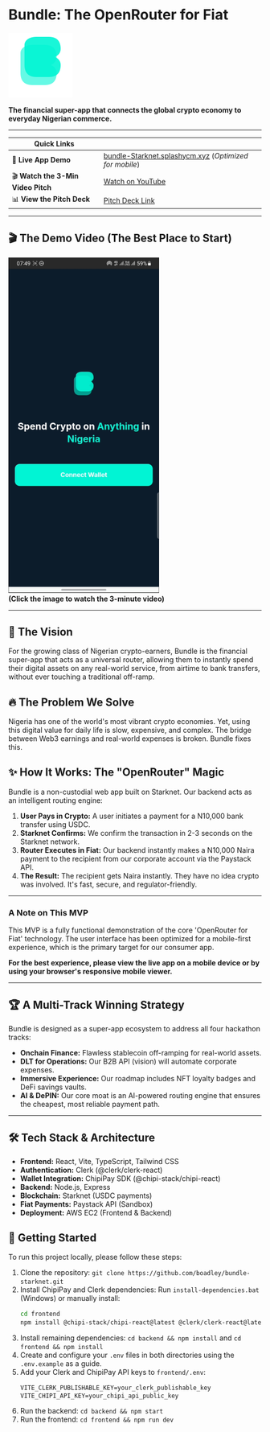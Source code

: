 # Bundle: The OpenRouter for Fiat

![Bundle Logo](https://github.com/boadley/bundle-Starknet/blob/main/media/bundle_logo_128_128.png)

**The financial super-app that connects the global crypto economy to everyday Nigerian commerce.**

---

| **Quick Links** | |
|---|---|
| 🚀 **Live App Demo** | [bundle-Starknet.splashycm.xyz](https://bundle-Starknet.splashycm.xyz) (_Optimized for mobile_) |
| 🎬 **Watch the 3-Min Video Pitch** | [Watch on YouTube](https://youtube.com/shorts/BySNTIsQe4Y?feature=share) |
| 📊 **View the Pitch Deck** | [Pitch Deck Link](https://the-future-is-bundled-ap-ppk4lx9.gamma.site/) |

---

## 🎬 The Demo Video (The Best Place to Start)

<a href="https://youtube.com/shorts/BySNTIsQe4Y?feature=share"><img src="https://github.com/boadley/bundle-Starknet/blob/main/media/bundle_video_thumbnail.jpg" alt="Bundle Demo Video Screenshot" width="300"></a>
<br>
**(Click the image to watch the 3-minute video)**

---

## 🎯 The Vision

For the growing class of Nigerian crypto-earners, Bundle is the financial super-app that acts as a universal router, allowing them to instantly spend their digital assets on any real-world service, from airtime to bank transfers, without ever touching a traditional off-ramp.

## 🔥 The Problem We Solve

Nigeria has one of the world's most vibrant crypto economies. Yet, using this digital value for daily life is slow, expensive, and complex. The bridge between Web3 earnings and real-world expenses is broken. Bundle fixes this.

## ✨ How It Works: The "OpenRouter" Magic

Bundle is a non-custodial web app built on Starknet. Our backend acts as an intelligent routing engine:
1.  **User Pays in Crypto:** A user initiates a payment for a N10,000 bank transfer using USDC.
2.  **Starknet Confirms:** We confirm the transaction in 2-3 seconds on the Starknet network.
3.  **Router Executes in Fiat:** Our backend instantly makes a N10,000 Naira payment to the recipient from our corporate account via the Paystack API.
4.  **The Result:** The recipient gets Naira instantly. They have no idea crypto was involved. It's fast, secure, and regulator-friendly.

---

### A Note on This MVP

This MVP is a fully functional demonstration of the core 'OpenRouter for Fiat' technology. The user interface has been optimized for a mobile-first experience, which is the primary target for our consumer app.

**For the best experience, please view the live app on a mobile device or by using your browser's responsive mobile viewer.**

---

## 🏆 A Multi-Track Winning Strategy

Bundle is designed as a super-app ecosystem to address all four hackathon tracks:
-   **Onchain Finance:** Flawless stablecoin off-ramping for real-world assets.
-   **DLT for Operations:** Our B2B API (vision) will automate corporate expenses.
-   **Immersive Experience:** Our roadmap includes NFT loyalty badges and DeFi savings vaults.
-   **AI & DePIN:** Our core moat is an AI-powered routing engine that ensures the cheapest, most reliable payment path.

---

## 🛠️ Tech Stack & Architecture

-   **Frontend:** React, Vite, TypeScript, Tailwind CSS
-   **Authentication:** Clerk (@clerk/clerk-react)
-   **Wallet Integration:** ChipiPay SDK (@chipi-stack/chipi-react)
-   **Backend:** Node.js, Express
-   **Blockchain:** Starknet (USDC payments)
-   **Fiat Payments:** Paystack API (Sandbox)
-   **Deployment:** AWS EC2 (Frontend & Backend)

## 🚀 Getting Started

To run this project locally, please follow these steps:
1.  Clone the repository: `git clone https://github.com/boadley/bundle-starknet.git`
2.  Install ChipiPay and Clerk dependencies: Run `install-dependencies.bat` (Windows) or manually install:
    ```bash
    cd frontend
    npm install @chipi-stack/chipi-react@latest @clerk/clerk-react@latest
    ```
3.  Install remaining dependencies: `cd backend && npm install` and `cd frontend && npm install`
4.  Create and configure your `.env` files in both directories using the `.env.example` as a guide.
5.  Add your Clerk and ChipiPay API keys to `frontend/.env`:
    ```
    VITE_CLERK_PUBLISHABLE_KEY=your_clerk_publishable_key
    VITE_CHIPI_API_KEY=your_chipi_api_public_key
    ```
6.  Run the backend: `cd backend && npm start`
7.  Run the frontend: `cd frontend && npm run dev`